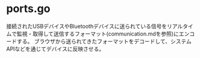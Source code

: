 # ports.go

接続されたUSBデバイスやBluetoothデバイスに送られている信号をリアルタイムで監視・取得して送信するフォーマット(communication.mdを参照)にエンコードする。
ブラウザから送られてきたフォーマットをデコードして、システムAPIなどを通じてデバイスに反映させる。